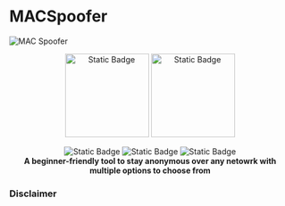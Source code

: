 # MACSpoofer
<img alt="MAC Spoofer" src="https://github.com/Secure-Scholar/MACSpoofer/assets/142740652/c7a9fe25-46fe-48bc-9181-5a9ea200d049">
<p align = "center">
  <img alt="Static Badge" heigth="150px" width="150px" src="https://img.shields.io/badge/VERSION-1.0.0.1-cyan?style=flat-square">
  <img alt="Static Badge" heigth="150px" width="150px" src="https://img.shields.io/badge/LICENSE-GNU%20v3.0-RED?style=flat-square">
</p>
<p align = "center">
  <img alt="Static Badge" src="https://img.shields.io/badge/AUTHOR-SECURE%20SCHOLAR-red?style=flat-square">
  <img alt="Static Badge" src="https://img.shields.io/badge/OPEN%20SOURCE-YES-green?style=flat-square">
  <img alt="Static Badge" src="https://img.shields.io/badge/WRITTEN%20IN%20PYTHON-YES-cyan?style=flat-square"><br>
  <strong>A beginner-friendly tool to stay anonymous over any netowrk with multiple options to choose from</strong>
</p>
<h3>
  Disclaimer
  
</h3>
